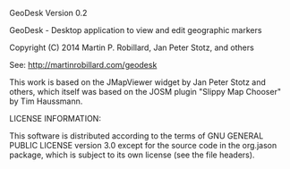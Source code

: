 GeoDesk Version 0.2

GeoDesk - Desktop application to view and edit geographic markers

Copyright (C) 2014 Martin P. Robillard, Jan Peter Stotz, and others

See: http://martinrobillard.com/geodesk

This work is based on the JMapViewer widget by Jan Peter Stotz and others, 
which itself was based on the JOSM plugin "Slippy Map Chooser" by Tim Haussmann.

LICENSE INFORMATION:

This software is distributed according to the terms of GNU GENERAL PUBLIC LICENSE
version 3.0 except for the source code in the org.jason package, which is subject 
to its own license (see the file headers).